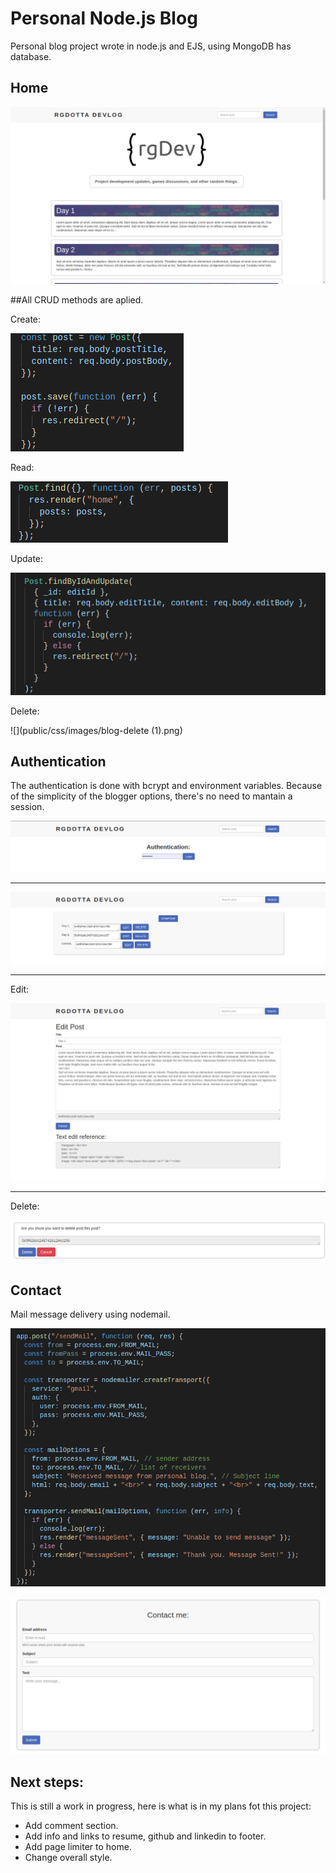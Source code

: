 # Personal Node.js Blog

Personal blog project wrote in node.js and EJS, using MongoDB has database.

## Home

![](public/css/images/blog1.png)

##All CRUD methods are aplied.

Create:

![](public/css/images/blog-create.png)

Read:

![](public/css/images/blog-read.png)

Update:

![](public/css/images/blog-update.png)

Delete:

![](public/css/images/blog-delete (1).png)

## Authentication

The authentication is done with bcrypt and environment variables. Because of the simplicity of the blogger options, there's no need to mantain a session.

![](public/css/images/blog-authent.png)

----

![](public/css/images/blog-blogger.png)

----

Edit:

![](public/css/images/blog-edit.png)

----

Delete:

![](public/css/images/blog-delete.png)

## Contact

Mail message delivery using nodemail.

![](public/css/images/blog-nodemail.png)

![](public/css/images/blog-contact.png)

## Next steps:

This is still a work in progress, here is what is in my plans fot this project:

- Add comment section.
- Add info and links to resume, github and linkedin to footer.
- Add page limiter to home.
- Change overall style.
